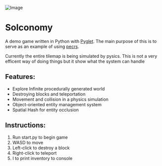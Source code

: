 ![Image](https://i.imgur.com/Vbwgvd7.png)

# Solconomy
A demo game written in Python with [Pyglet](http://pyglet.org/). The main purpose of this is to serve as an example of using [pecrs](https://github.com/solidsmokesoftware/pecrs-py).

Currently the entire tilemap is being simulated by pysics. This is not a very efficent way of doing things but it show what the system can handle

## Features:

* Explore Infinite procedurally generated world
* Destroying blocks and teleportation
* Movement and collision in a physics simulation
* Object-oriented entity management system
* Spatial Hash for entity occlusion


## Instructions:

1. Run start.py to begin game
2. WASD to move
3. Left-click to destroy a block
4. Right-click to teleport
5. I to print inventory to console

